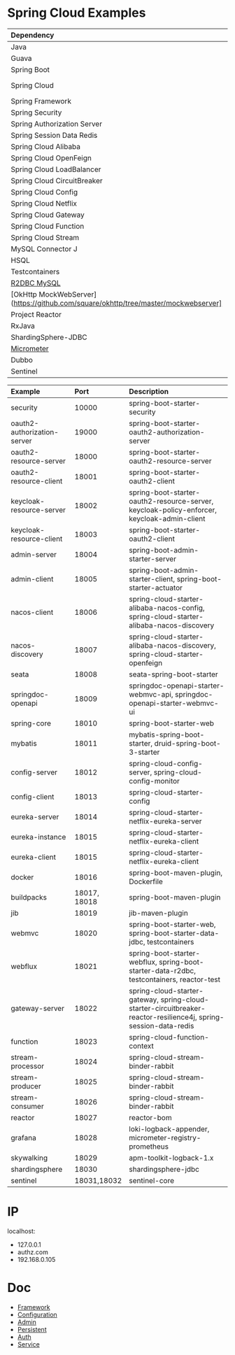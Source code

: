 # Spring Cloud Examples

| Dependency                                                                         | Version         |
|:-----------------------------------------------------------------------------------|:----------------|
| Java                                                                               | 17              |
| Guava                                                                              | 33.4.0-jre      |
| Spring Boot                                                                        | 3.4.0           |
| Spring Cloud                                                                       | 2024.0.0, 4.2.0 |
| Spring Framework                                                                   | 6.2.0           |
| Spring Security                                                                    | 6.4.1           |
| Spring Authorization Server                                                        | 1.4.0           |
| Spring Session Data Redis                                                          | 3.4.0           |
| Spring Cloud Alibaba                                                               | 2023.0.3.2      |
| Spring Cloud OpenFeign                                                             | 4.2.0           |
| Spring Cloud LoadBalancer                                                          | 4.2.0           |
| Spring Cloud CircuitBreaker                                                        | 3.2.0           |
| Spring Cloud Config                                                                | 4.2.0           |
| Spring Cloud Netflix                                                               | 4.2.0           |
| Spring Cloud Gateway                                                               | 4.2.0           |
| Spring Cloud Function                                                              | 4.2.0           |
| Spring Cloud Stream                                                                | 4.2.0           |
| MySQL Connector J                                                                  | 8.0.32          |
| HSQL                                                                               | 2.7.4           |
| Testcontainers                                                                     | 1.20.6          |
| [R2DBC MySQL](https://github.com/asyncer-io/r2dbc-mysql)                           | 1.4.0           |
| [OkHttp MockWebServer](https://github.com/square/okhttp/tree/master/mockwebserver] | 4.12.0          |
| Project Reactor                                                                    | 3.7.0           |
| RxJava                                                                             | 3.1.10          |
| ShardingSphere-JDBC                                                                | 5.5.2           |
| [Micrometer](https://micrometer.io/)                                               | 1.14.1          |
| Dubbo                                                                              | 3.3.4           |
| Sentinel                                                                           | 1.8.8           |

| Example                     | Port         | Description                                                                                                       |
|:----------------------------|:-------------|:------------------------------------------------------------------------------------------------------------------|
| security                    | 10000        | spring-boot-starter-security                                                                                      |
| oauth2-authorization-server | 19000        | spring-boot-starter-oauth2-authorization-server                                                                   |
| oauth2-resource-server      | 18000        | spring-boot-starter-oauth2-resource-server                                                                        |
| oauth2-resource-client      | 18001        | spring-boot-starter-oauth2-client                                                                                 |
| keycloak-resource-server    | 18002        | spring-boot-starter-oauth2-resource-server, keycloak-policy-enforcer, keycloak-admin-client                       |
| keycloak-resource-client    | 18003        | spring-boot-starter-oauth2-client                                                                                 |
| admin-server                | 18004        | spring-boot-admin-starter-server                                                                                  |
| admin-client                | 18005        | spring-boot-admin-starter-client, spring-boot-starter-actuator                                                    |
| nacos-client                | 18006        | spring-cloud-starter-alibaba-nacos-config, spring-cloud-starter-alibaba-nacos-discovery                           |
| nacos-discovery             | 18007        | spring-cloud-starter-alibaba-nacos-discovery, spring-cloud-starter-openfeign                                      |
| seata                       | 18008        | seata-spring-boot-starter                                                                                         |
| springdoc-openapi           | 18009        | springdoc-openapi-starter-webmvc-api, springdoc-openapi-starter-webmvc-ui                                         |
| spring-core                 | 18010        | spring-boot-starter-web                                                                                           |
| mybatis                     | 18011        | mybatis-spring-boot-starter, druid-spring-boot-3-starter                                                          |
| config-server               | 18012        | spring-cloud-config-server, spring-cloud-config-monitor                                                           |
| config-client               | 18013        | spring-cloud-starter-config                                                                                       |
| eureka-server               | 18014        | spring-cloud-starter-netflix-eureka-server                                                                        |
| eureka-instance             | 18015        | spring-cloud-starter-netflix-eureka-client                                                                        |
| eureka-client               | 18015        | spring-cloud-starter-netflix-eureka-client                                                                        |
| docker                      | 18016        | spring-boot-maven-plugin, Dockerfile                                                                              |
| buildpacks                  | 18017, 18018 | spring-boot-maven-plugin                                                                                          |
| jib                         | 18019        | jib-maven-plugin                                                                                                  |
| webmvc                      | 18020        | spring-boot-starter-web, spring-boot-starter-data-jdbc, testcontainers                                            |
| webflux                     | 18021        | spring-boot-starter-webflux, spring-boot-starter-data-r2dbc, testcontainers, reactor-test                         |
| gateway-server              | 18022        | spring-cloud-starter-gateway, spring-cloud-starter-circuitbreaker-reactor-resilience4j, spring-session-data-redis |
| function                    | 18023        | spring-cloud-function-context                                                                                     |
| stream-processor            | 18024        | spring-cloud-stream-binder-rabbit                                                                                 |
| stream-producer             | 18025        | spring-cloud-stream-binder-rabbit                                                                                 |
| stream-consumer             | 18026        | spring-cloud-stream-binder-rabbit                                                                                 |
| reactor                     | 18027        | reactor-bom                                                                                                       |
| grafana                     | 18028        | loki-logback-appender, micrometer-registry-prometheus                                                             |
| skywalking                  | 18029        | apm-toolkit-logback-1.x                                                                                           |
| shardingsphere              | 18030        | shardingsphere-jdbc                                                                                               |
| sentinel                    | 18031,18032  | sentinel-core                                                                                                     |

# IP

localhost:

- 127.0.0.1
- authz.com
- 192.168.0.105

# Doc

- [Framework](./doc/Framework.md)
- [Configuration](./doc/Configuration.md)
- [Admin](./doc/Admin.md)
- [Persistent](./doc/Persistent.md)
- [Auth](./doc/Auth.md)
- [Service](./doc/Service.md)